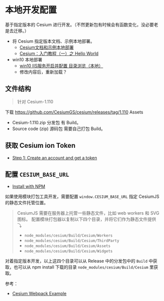 
# 本地开发配置

基于指定版本的 Cesium 进行开发。（不然更新包有时候会有函数变化，没必要老是去迁移。）

- 将 Cesium 指定版本文档、示例本地部署。
	- [Cesium文档和示例本地部署](https://zhuanlan.zhihu.com/p/558817178) 
	- [Cesium：入门教程（一）之 Hello World](http://t.csdnimg.cn/qdRpk) 
- win10 本地部署
	- [win10 IIS服务开启并配置 目录浏览（本地）](https://blog.csdn.net/wqssh21/article/details/106223557) 
	- 修改内容后，重新加载？

## 文件结构

> 针对 Cesium-1.110

下载 https://github.com/CesiumGS/cesium/releases/tag/1.110
Assets
- Cesium-1.110.zip  分发包  有 Build。
- Source code (zip) 源码包  需要自己打包 Build。

## 获取 Cesium ion Token

- [Step 1: Create an account and get a token](https://cesium.com/learn/cesiumjs-learn/cesiumjs-quickstart/#step-1-create-an-account-and-get-a-token) 


## 配置 `CESIUM_BASE_URL`

- [Install with NPM](https://cesium.com/learn/cesiumjs-learn/cesiumjs-quickstart/#install-with-npm) 

如果使用模块打包工具开发，需要配置 `window.CESIUM_BASE_URL` 指定 CesiumJS 的静态文件托管位置。
> CesiumJS 需要在服务器上托管一些静态文件，比如 web workers 和 SVG 图标。
> 配置模块打包器以复制以下四个目录，并将它们作为静态文件提供⤵
> - `node_modules/cesium/Build/Cesium/Workers`
> - `node_modules/cesium/Build/Cesium/ThirdParty`
> - `node_modules/cesium/Build/Cesium/Assets`
> - `node_modules/cesium/Build/Cesium/Widgets`

对着指定版本开发，以上这四个目录可以从 Release 中的分发包中的 `Build` 中获取，也可以从 npm install 下载的目录 `node_modules/cesium/Build/Cesium` 里获取。

参考：
- [Cesium Webpack Example](https://github.com/CesiumGS/cesium-webpack-example#cesium-webpack-example) 

